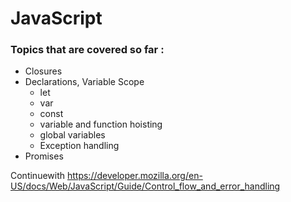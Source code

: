 # JavaScript
### Topics that are covered so far :
* Closures
* Declarations, Variable Scope
    * let
    * var
    * const
    * variable and function hoisting
    * global variables
    * Exception handling
* Promises


Continuewith
https://developer.mozilla.org/en-US/docs/Web/JavaScript/Guide/Control_flow_and_error_handling
 